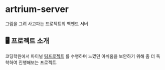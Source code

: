 # artrium-server
그림을 그려 사고파는 프로젝트의 백엔드 서버


## 🖥️ 프로젝트 소개
코딩학원에서 파이널 [팀프로젝트](https://github.com/ryunoah/final-project-pedal) 를 수행하며 느꼈던 아쉬움을 보안하기 위해 좀 더 독학하여 진행해보는 프로젝트.

<br>
